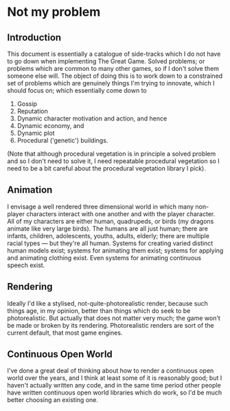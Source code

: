 # Not my problem

## Introduction

This document is essentially a catalogue of side-tracks which I do not have to go down when implementing The Great Game. Solved problems; or problems which are common to many other games, so if I don't solve them someone else will. The object of doing this is to work down to a constrained set of problems which are genuinely things I'm trying to innovate, which I should focus on; which essentially come down to

1. Gossip
2. Reputation
3. Dynamic character motivation and action, and hence
4. Dynamic economy, and
5. Dynamic plot
6. Procedural ('genetic') buildings.

(Note that although procedural vegetation is in principle a solved problem and so I don't need to solve it, I need repeatable procedural vegetation so I need to be a bit careful about the procedural vegetation library I pick).

## Animation

I envisage a well rendered three dimensional world in which many non-player characters interact with one another and with the player character. All of my characters are either human, quadrupeds, or birds (my dragons animate like very large birds). The humans are all just human; there are infants, children, adolescents, youths, adults, elderly; there are multiple racial types &mdash; but they're all human. Systems for creating varied distinct human models exist; systems for animating them exist; systems for applying and animating clothing exist. Even systems for animating continuous speech exist.

## Rendering

Ideally I'd like a stylised, not-quite-photorealistic render, because such things age, in my opinion, better than things which do seek to be photorealistic. But actually that does not matter very much; the game won't be made or broken by its rendering. Photorealistic renders are sort of the current default, that most game engines.

## Continuous Open World

I've done a great deal of thinking about how to render a continuous open world over the years, and I think at least some of it is reasonably good; but I haven't actually written any code, and in the same time period other people have written continuous open world libraries which do work, so I'd be much better choosing an existing one.

